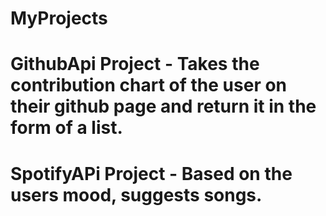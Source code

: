 # MyProjects
# GithubApi Project - Takes the contribution chart of the user on their github page and return it in the form of a list.
# SpotifyAPi Project - Based on the users mood, suggests songs.
